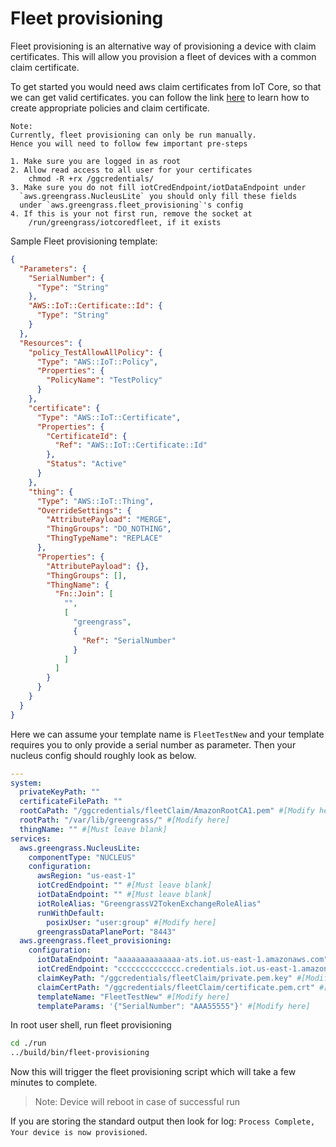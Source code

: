 # Fleet provisioning

Fleet provisioning is an alternative way of provisioning a device with claim
certificates. This will allow you provision a fleet of devices with a common
claim certificate.

To get started you would need aws claim certificates from IoT Core, so that we
can get valid certificates. you can follow the link
[here](https://docs.aws.amazon.com/greengrass/v2/developerguide/fleet-provisioning-setup.html)
to learn how to create appropriate policies and claim certificate.

```
Note:
Currently, fleet provisioning can only be run manually.
Hence you will need to follow few important pre-steps

1. Make sure you are logged in as root
2. Allow read access to all user for your certificates
    chmod -R +rx /ggcredentials/
3. Make sure you do not fill iotCredEndpoint/iotDataEndpoint under
  `aws.greengrass.NucleusLite` you should only fill these fields
  under `aws.greengrass.fleet_provisioning`'s config
4. If this is your not first run, remove the socket at
    /run/greengrass/iotcoredfleet, if it exists
```

Sample Fleet provisioning template:

```json
{
  "Parameters": {
    "SerialNumber": {
      "Type": "String"
    },
    "AWS::IoT::Certificate::Id": {
      "Type": "String"
    }
  },
  "Resources": {
    "policy_TestAllowAllPolicy": {
      "Type": "AWS::IoT::Policy",
      "Properties": {
        "PolicyName": "TestPolicy"
      }
    },
    "certificate": {
      "Type": "AWS::IoT::Certificate",
      "Properties": {
        "CertificateId": {
          "Ref": "AWS::IoT::Certificate::Id"
        },
        "Status": "Active"
      }
    },
    "thing": {
      "Type": "AWS::IoT::Thing",
      "OverrideSettings": {
        "AttributePayload": "MERGE",
        "ThingGroups": "DO_NOTHING",
        "ThingTypeName": "REPLACE"
      },
      "Properties": {
        "AttributePayload": {},
        "ThingGroups": [],
        "ThingName": {
          "Fn::Join": [
            "",
            [
              "greengrass",
              {
                "Ref": "SerialNumber"
              }
            ]
          ]
        }
      }
    }
  }
}
```

Here we can assume your template name is `FleetTestNew` and your template
requires you to only provide a serial number as parameter. Then your nucleus
config should roughly look as below.

```yaml
---
system:
  privateKeyPath: ""
  certificateFilePath: ""
  rootCaPath: "/ggcredentials/fleetClaim/AmazonRootCA1.pem" #[Modify here]
  rootPath: "/var/lib/greengrass/" #[Modify here]
  thingName: "" #[Must leave blank]
services:
  aws.greengrass.NucleusLite:
    componentType: "NUCLEUS"
    configuration:
      awsRegion: "us-east-1"
      iotCredEndpoint: "" #[Must leave blank]
      iotDataEndpoint: "" #[Must leave blank]
      iotRoleAlias: "GreengrassV2TokenExchangeRoleAlias"
      runWithDefault:
        posixUser: "user:group" #[Modify here]
      greengrassDataPlanePort: "8443"
  aws.greengrass.fleet_provisioning:
    configuration:
      iotDataEndpoint: "aaaaaaaaaaaaaa-ats.iot.us-east-1.amazonaws.com" #[Modify here]
      iotCredEndpoint: "cccccccccccccc.credentials.iot.us-east-1.amazonaws.com" #[Modify here]
      claimKeyPath: "/ggcredentials/fleetClaim/private.pem.key" #[Modify here]
      claimCertPath: "/ggcredentials/fleetClaim/certificate.pem.crt" #[Modify here]
      templateName: "FleetTestNew" #[Modify here]
      templateParams: '{"SerialNumber": "AAA55555"}' #[Modify here]
```

In root user shell, run fleet provisioning

```sh
cd ./run
../build/bin/fleet-provisioning
```

Now this will trigger the fleet provisioning script which will take a few
minutes to complete.

> Note: Device will reboot in case of successful run

If you are storing the standard output then look for log:
`Process Complete, Your device is now provisioned`.
